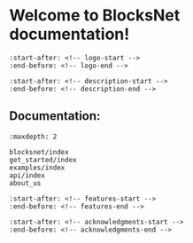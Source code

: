 # Welcome to BlocksNet documentation!

```{include} ../../README.md
:start-after: <!-- logo-start -->
:end-before: <!-- logo-end -->
```

```{include} ../../README.md
:start-after: <!-- description-start -->
:end-before: <!-- description-end -->
```

## Documentation:

```{toctree}
:maxdepth: 2

blocksnet/index
get_started/index
examples/index
api/index
about_us
```

```{include} ../../README.md
:start-after: <!-- features-start -->
:end-before: <!-- features-end -->
```

```{include} ../../README.md
:start-after: <!-- acknowledgments-start -->
:end-before: <!-- acknowledgments-end -->
```

